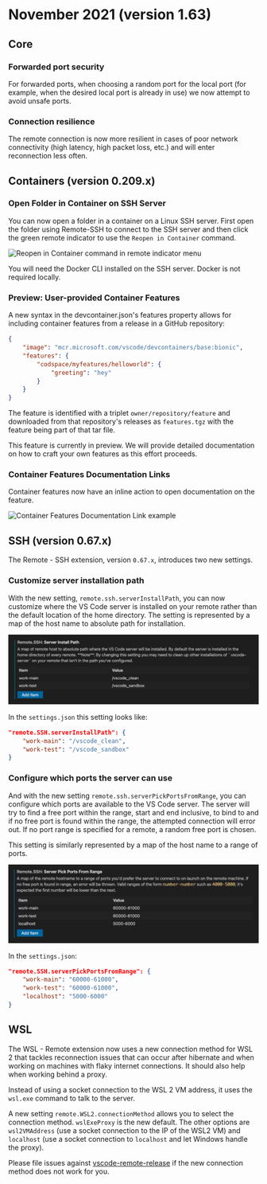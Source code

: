 # November 2021 (version 1.63)

## Core

### Forwarded port security

For forwarded ports, when choosing a random port for the local port (for example, when the desired local port is already in use) we now attempt to avoid unsafe ports.

### Connection resilience

The remote connection is now more resilient in cases of poor network connectivity (high latency, high packet loss, etc.) and will enter reconnection less often.

## Containers (version 0.209.x)

### Open Folder in Container on SSH Server

You can now open a folder in a container on a Linux SSH server. First open the folder using Remote-SSH to connect to the SSH server and then click the green remote indicator to use the `Reopen in Container` command.

![Reopen in Container command in remote indicator menu](images/1_63/reopen-in-container-from-ssh.png)

You will need the Docker CLI installed on the SSH server. Docker is not required locally.

### Preview: User-provided Container Features

A new syntax in the devcontainer.json's features property allows for including container features from a release in a GitHub repository:
```json
{
    "image": "mcr.microsoft.com/vscode/devcontainers/base:bionic",
    "features": {
        "codspace/myfeatures/helloworld": {
            "greeting": "hey"
        }
    }
}
```

The feature is identified with a triplet `owner/repository/feature` and downloaded from that repository's releases as `features.tgz` with the feature being part of that tar file.

This feature is currently in preview. We will provide detailed documentation on how to craft your own features as this effort proceeds.

### Container Features Documentation Links

Container features now have an inline action to open documentation on the feature.

![Container Features Documentation Link example](images/1_63/container-features-documentation-links.png)

## SSH (version 0.67.x)

The Remote - SSH extension, version `0.67.x`, introduces two new settings.

### Customize server installation path

With the new setting, `remote.ssh.serverInstallPath`, you can now customize where the VS Code server is installed on your remote rather than the default location of the home directory. The setting is represented by a map of the host name to absolute path for installation.

![The setting for installation paths in the settings editor](images/1_63/ssh-server-path-setting.png)

In the `settings.json` this setting looks like:

```json
"remote.SSH.serverInstallPath": {
    "work-main": "/vscode_clean",
    "work-test": "/vscode_sandbox"
}
```

### Configure which ports the server can use

And with the new setting `remote.ssh.serverPickPortsFromRange`, you can configure which ports are available to the VS Code server. The server will try to find a free port within the range, start and end inclusive, to bind to and if no free port is found within the range, the attempted connection will error out. If no port range is specified for a remote, a random free port is chosen.

This setting is similarly represented by a map of the host name to a range of ports.

![The setting for port ranges in the settings editor](images/1_63/ssh-port-range-setting.png)

In the `settings.json`:

```json
"remote.SSH.serverPickPortsFromRange": {
    "work-main": "60000-61000",
    "work-test": "60000-61000",
    "localhost": "5000-6000"
}
```

## WSL

The WSL - Remote extension now uses a new connection method for WSL 2 that tackles reconnection issues that can occur after hibernate and when working on machines with flaky internet connections. It should also help when working behind a proxy.

Instead of using a socket connection to the WSL 2 VM address, it uses the `wsl.exe` command to talk to the server.

A new setting `remote.WSL2.connectionMethod` allows you to select the connection method. `wslExeProxy` is the new default. The other options are `wsl2VMAddress` (use a socket connection to the IP of the WSL2 VM) and `localhost` (use a socket connection to `localhost` and let Windows handle the proxy).

Please file issues against [vscode-remote-release](https://github.com/microsoft/vscode-remote-release/issues) if the new connection method does not work for you.
